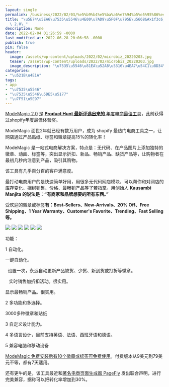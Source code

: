 ```yaml
---
layout: single
permalink: /business/2022/02/03/%e5%b9%b4%e5%ba%a6%e7%94%b5%e5%95%86%e4%b8%80%e7%ab%99%e5%bc%8f%e7%a5%9e%e5%99%a8-mode-magic-2-0/
title: "\u5E74\u5EA6\u7535\u5546\u4E00\u7AD9\u5F0F\u795E\u5668&#x1f3c6; Mode Magic\
  \ 2.0\_"
description: None
date: 2022-02-04 01:26:59 -0000
last_modified_at: 2022-06-28 20:06:58 -0000
publish: true
pin: false
header:
  image: /assets/wp-content/uploads/2022/02/microbiz_20220203.jpg
  teaser: /assets/wp-content/uploads/2022/02/microbiz_20220203.jpg
  image_description: "\u7535\u5546\u81EA\u52A8\u5316\u4EA7\u54C1\u8D34\u6807\u7B7E\u795E\u5668ModeMagic"
categories:
- "\u521B\u4E1A"
tags:
- app
- "\u7535\u5546"
- "\u7535\u5546\u5DE5\u5177"
- "\u7F51\u5E97"
---
```

[ModeMagic 2.0](https://getmason.io/modemagic/) 是 [**Product Hunt 最新评选出来的** 年度电商最佳工具](https://www.producthunt.com/posts/modemagic-2-0)，此前获得过shopify年度最佳体验奖。

ModeMagic 面世2年就已经有数万用户，成为 shopify 最热门电商工具之一，让网店通过产品贴纸、标签和徽章提高15%的转化率！

ModeMagic 是一站式电商解决方案，特点是：无代码、在产品图片上添加独特的徽章、动画、标签等，突出显示折扣、新品、畅销产品、缺货产品等，让购物者在最初几秒内注意到产品，吸引其购物。

该工具有几乎百分百的客户满意度。

最打动电商用户的是快速简单好用，用很多无代码网店模块，可以帮你和对网店的库存变化、捆绑销售、价格、最畅销产品等了若指掌。用创始人 **Kausambi Manjita 的说法是：“有商家和品牌想要的所有东西。”**

受欢迎的徽章或标签**有：Best-Sellers、New-Arrivals、20% Off、Free Shipping、1 Year Warranty、Customer's Favorite、Trending、Fast Selling等。**

![](/assets/wp-content/uploads/2022/02/20220203-5-750x1024.jpg) ![](/assets/wp-content/uploads/2022/02/20220203-4-768x1024.jpg) ![](/assets/wp-content/uploads/2022/02/20220203-3-753x1024.jpg) ![](/assets/wp-content/uploads/2022/02/20220203-2-780x1024.jpg) ![](/assets/wp-content/uploads/2022/02/20220203-1-768x1024.jpg) ![](/assets/wp-content/uploads/2022/02/microbiz_20220203-767x1024.jpg)

功能：

1 自动化。 

一键自动化。

  设置一次，永远自动更新产品缺货、少货、新到货或打折等徽章。

   实时销售加折扣活动。很实用。

显示最畅销产品。很实用。

2 多功能和多选择。

3000多种徽章和贴纸

3 自定义设计能力。

4 多语言设计，目前支持英语、法语、西班牙语和德语。

5 兼容电脑和移动设备

[ModeMagic 免费安装后有10个徽章或标签可免费使用](https://getmason.io/modemagic/)。付费版本从9美元到79美元不等，都有7天适用。

还有更牛的是，该工具最近和[著名电商页面生成器 PageFly](https://pagefly.io) 发出联合声明，进行完美兼容，据称可以把转化率增加到30%。

